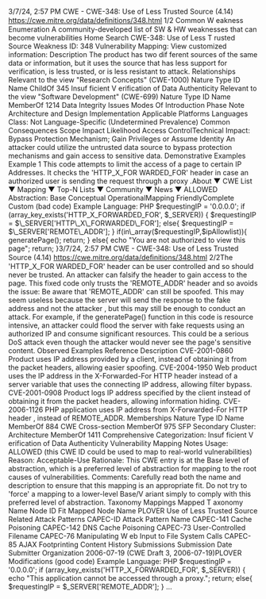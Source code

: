 3/7/24, 2:57 PM CWE - CWE-348: Use of Less Trusted Source (4.14)
https://cwe.mitre.org/data/deﬁnitions/348.html 1/2
Common W eakness Enumeration
A community-developed list of SW & HW weaknesses that can become
vulnerabilities
Home Search
CWE-348: Use of Less T rusted Source
Weakness ID: 348
Vulnerability Mapping: 
View customized information:
 Description
The product has two dif ferent sources of the same data or information, but it uses the source that has less support for verification, is
less trusted, or is less resistant to attack.
 Relationships
 Relevant to the view "Research Concepts" (CWE-1000)
Nature Type ID Name
ChildOf 345 Insuf ficient V erification of Data Authenticity
 Relevant to the view "Software Development" (CWE-699)
Nature Type ID Name
MemberOf 1214 Data Integrity Issues
 Modes Of Introduction
Phase Note
Architecture and Design
Implementation
 Applicable Platforms
Languages
Class: Not Language-Specific (Undetermined Prevalence)
 Common Consequences
Scope Impact Likelihood
Access ControlTechnical Impact: Bypass Protection Mechanism; Gain Privileges or Assume Identity
An attacker could utilize the untrusted data source to bypass protection mechanisms and gain
access to sensitive data.
 Demonstrative Examples
Example 1
This code attempts to limit the access of a page to certain IP Addresses. It checks the 'HTTP\_X\_FOR WARDED\_FOR' header in case
an authorized user is sending the request through a proxy .About ▼ CWE List ▼ Mapping ▼ Top-N Lists ▼ Community ▼ News ▼
ALLOWED
Abstraction: Base
Conceptual OperationalMapping
FriendlyComplete Custom
(bad code) Example Language: PHP 
$requestingIP = '0.0.0.0';
if (array\_key\_exists('HTTP\_X\_FORWARDED\_FOR', $\_SERVER)) {
$requestingIP = $\_SERVER['HTTP\_X\_FORWARDED\_FOR'];
else{
$requestingIP = $\_SERVER['REMOTE\_ADDR'];
}
if(in\_array($requestingIP,$ipAllowlist)){
generatePage();
return;
}
else{
echo "You are not authorized to view this page";
return;
}3/7/24, 2:57 PM CWE - CWE-348: Use of Less Trusted Source (4.14)
https://cwe.mitre.org/data/deﬁnitions/348.html 2/2The 'HTTP\_X\_FOR WARDED\_FOR' header can be user controlled and so should never be trusted. An attacker can falsify the header
to gain access to the page.
This fixed code only trusts the 'REMOTE\_ADDR' header and so avoids the issue:
Be aware that 'REMOTE\_ADDR' can still be spoofed. This may seem useless because the server will send the response to the fake
address and not the attacker , but this may still be enough to conduct an attack. For example, if the generatePage() function in this
code is resource intensive, an attacker could flood the server with fake requests using an authorized IP and consume significant
resources. This could be a serious DoS attack even though the attacker would never see the page's sensitive content.
 Observed Examples
Reference Description
CVE-2001-0860 Product uses IP address provided by a client, instead of obtaining it from the packet headers, allowing
easier spoofing.
CVE-2004-1950 Web product uses the IP address in the X-Forwarded-For HTTP header instead of a server variable
that uses the connecting IP address, allowing filter bypass.
CVE-2001-0908 Product logs IP address specified by the client instead of obtaining it from the packet headers, allowing
information hiding.
CVE-2006-1126 PHP application uses IP address from X-Forwarded-For HTTP header , instead of REMOTE\_ADDR.
 Memberships
Nature Type ID Name
MemberOf 884 CWE Cross-section
MemberOf 975 SFP Secondary Cluster: Architecture
MemberOf 1411 Comprehensive Categorization: Insuf ficient V erification of Data Authenticity
 Vulnerability Mapping Notes
Usage: ALLOWED (this CWE ID could be used to map to real-world vulnerabilities)
Reason: Acceptable-Use
Rationale:
This CWE entry is at the Base level of abstraction, which is a preferred level of abstraction for mapping to the root causes of
vulnerabilities.
Comments:
Carefully read both the name and description to ensure that this mapping is an appropriate fit. Do not try to 'force' a mapping to a
lower-level Base/V ariant simply to comply with this preferred level of abstraction.
 Taxonomy Mappings
Mapped T axonomy Name Node ID Fit Mapped Node Name
PLOVER Use of Less Trusted Source
 Related Attack Patterns
CAPEC-ID Attack Pattern Name
CAPEC-141 Cache Poisoning
CAPEC-142 DNS Cache Poisoning
CAPEC-73 User-Controlled Filename
CAPEC-76 Manipulating W eb Input to File System Calls
CAPEC-85 AJAX Footprinting
 Content History
 Submissions
Submission Date Submitter Organization
2006-07-19
(CWE Draft 3, 2006-07-19)PLOVER
 Modifications
(good code) Example Language: PHP 
$requestingIP = '0.0.0.0';
if (array\_key\_exists('HTTP\_X\_FORWARDED\_FOR', $\_SERVER)) {
echo "This application cannot be accessed through a proxy.";
return;
else{
$requestingIP = $\_SERVER['REMOTE\_ADDR'];
}
...